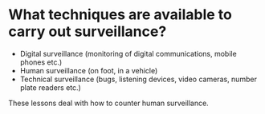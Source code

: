 [Title]: # (Surveillance techniques)
[Difficulty]: # (Beginner)
[Order]: # (12)

# What techniques are available to carry out surveillance?

*   Digital surveillance (monitoring of digital communications, mobile phones etc.)
*   Human surveillance (on foot, in a vehicle)
*   Technical surveillance (bugs, listening devices, video cameras, number plate readers etc.)

These lessons deal with how to counter human surveillance.